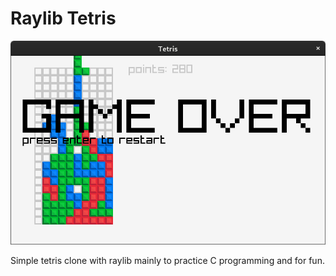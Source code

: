 # Raylib Tetris 
![screenshot](screenshot.png)

Simple tetris clone with raylib mainly to practice C programming and for fun.